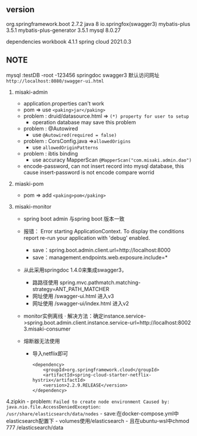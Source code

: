 
## version
org.springframework.boot 2.7.2
java 8
io.springfox(swagger3)
mybatis-plus 3.5.1
mybatis-plus-generator 3.5.1
mysql 8.0.27

dependencies
workbook 4.1.1
spring cloud 2021.0.3

## NOTE
mysql :testDB -root -123456
springdoc swagger3 默认访问网址  
`http://localhost:8080/swagger-ui.html`

1. misaki-admin
    - application.properties can't work
    - pom => use `<paking>jar</paking>`
    - problem : druid/datasource.html => `(*) property for user to setup`
        - operation database may save this problem 
    - problem : @Autowired
        -  use `@Autowired(required = false)`
    - problem : CorsConfig.java =>`allowedOrigins`
        - use `allowedOriginPatterns`
    - problem : ibtis binding 
        - use accuracy MapperScan `@MapperScan("com.misaki.admin.dao")`
    - encode-password, can not insert record into mysql database, this cause insert-password is not encode compare worrid
2. miaski-pom
    - pom =>  add `<paking>pom</paking>`

3. misaki-monitor
    - spring boot admin 与spring boot 版本一致
    - 报错： Error starting ApplicationContext. To display the conditions report re-run your application with 'debug' enabled.
        - save：spring.boot.admin.client.url=http://localhost:8000  
        - save：management.endpoints.web.exposure.include=*

    - 从此采用springdoc 1.4.0来集成swagger3，
        - 路路径使用 spring.mvc.pathmatch.matching-strategy=ANT_PATH_MATCHER
        - 网址使用 /swagger-ui.html 进入v3
        - 网址使用 /swagger-ui/index.html 进入v2
    - monitor实例离线
        · 解决方法：确定instance.service->spring.boot.admin.client.instance.service-url=http://localhost:8002
3.misaki-consumer
    - 熔断器无法使用 
        - 导入netflix即可  
            ```
            <dependency>
			    <groupId>org.springframework.cloud</groupId>
			    <artifactId>spring-cloud-starter-netflix-hystrix</artifactId>
			    <version>2.2.9.RELEASE</version>
		    </dependency>
            ```
4.zipkin
    - problem:
    ```
    Failed to create node environment
    Caused by: java.nio.file.AccessDeniedException: /usr/share/elasticsearch/data/nodes
    ```
        - save:在docker-compose.yml中elasticsearch配置下
            - volumes使用/elasticsearch
            - 且在ubuntu-wsl中chmod 777 /elasticsearch/data


